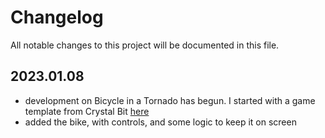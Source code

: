 # Changelog

All notable changes to this project will be documented in this file.

## 2023.01.08

- development on Bicycle in a Tornado has begun. I started with a game template from Crystal Bit [here](https://github.com/crystal-bit/godot-game-template)
- added the bike, with controls, and some logic to keep it on screen

